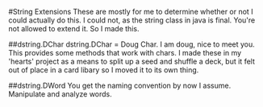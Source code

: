 #String Extensions
These are mostly for me to determine whether or not I could actually do this. I could not, as the string class in java is final. You're not allowed to extend it. So I made this.

##dstring.DChar
dstring.DChar = Doug Char. I am doug, nice to meet you. This provides some methods that work with chars. I made these in my 'hearts' project as a means to split up a seed and shuffle a deck, but it felt out of place in a card libary so I moved it to its own thing.

##dstring.DWord
You get the naming convention by now I assume. Manipulate and analyze words.